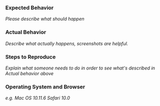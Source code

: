 ### Expected Behavior

_Please describe what should happen_

### Actual Behavior

_Describe what actually happens, screenshots are helpful._

### Steps to Reproduce

_Explain what someone needs to do in order to see what's described in *Actual behavior* above_

### Operating System and Browser

_e.g. Mac OS 10.11.6 Safari 10.0_
